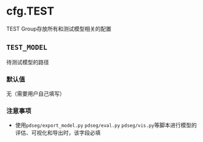 # cfg.TEST

TEST Group存放所有和测试模型相关的配置

## `TEST_MODEL`

待测试模型的路径

### 默认值

无（需要用户自己填写）

### 注意事项
* 使用`pdseg/export_model.py` `pdseg/eval.py` `pdseg/vis.py`等脚本进行模型的评估、可视化和导出时，该字段必填

<br/>
<br/>
